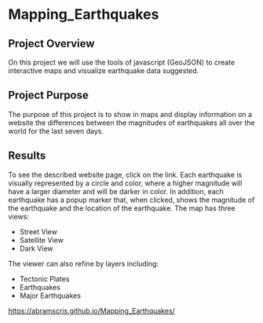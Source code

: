 # Mapping_Earthquakes

## Project Overview
On this project we will use the tools of javascript (GeoJSON) to create interactive maps and visualize earthquake data suggested. 

## Project Purpose

The purpose of this project is to show in maps and display information on a website  the differences between the magnitudes of earthquakes all over the world for the last seven days.

## Results

To see the described website page, click on the link.
Each earthquake is visually represented by a circle and color, where a higher magnitude will have a larger diameter and will be darker in color. In addition, each earthquake has a popup marker that, when clicked, shows the magnitude of the earthquake and the location of the earthquake. The map has three views:

* Street View
* Satellite View
* Dark View

The viewer can also refine by layers including:
* Tectonic Plates
* Earthquakes
* Major Earthquakes 



https://abramscris.github.io/Mapping_Earthquakes/

